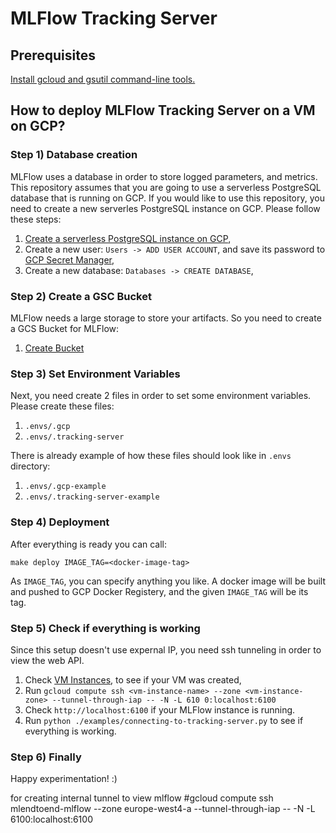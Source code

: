 # MLFlow Tracking Server

## Prerequisites

[Install gcloud and gsutil command-line tools.](https://cloud.google.com/sdk/docs/install)

## How to deploy MLFlow Tracking Server on a VM on GCP?

### Step 1) Database creation

MLFlow uses a database in order to store logged parameters, and metrics. This repository assumes that 
you are going to use a serverless PostgreSQL database that is running on GCP. If you would like to
use this repository, you need to create a new serverles PostgreSQL instance on GCP. Please follow these steps:

1. [Create a serverless PostgreSQL instance on GCP](https://console.cloud.google.com/sql/choose-instance-engine),
2. Create a new user: `Users -> ADD USER ACCOUNT`, and save its password to [GCP Secret Manager](https://console.cloud.google.com/security/secret-manager),
3. Create a new database: `Databases -> CREATE DATABASE`,

### Step 2) Create a GSC Bucket

MLFlow needs a large storage to store your artifacts. So you need to create a GCS Bucket for MLFlow:

1. [Create Bucket](https://console.cloud.google.com/storage/browser)

### Step 3) Set Environment Variables

Next, you need create 2 files in order to set some environment variables. Please create these files:

1. `.envs/.gcp`
2. `.envs/.tracking-server`

There is already example of how these files should look like in `.envs` directory:

1. `.envs/.gcp-example`
2. `.envs/.tracking-server-example`

### Step 4) Deployment

After everything is ready you can call: 

```
make deploy IMAGE_TAG=<docker-image-tag>
```

As `IMAGE_TAG`, you can specify anything you like. A docker image will be built and pushed to GCP Docker Registery,
and the given `IMAGE_TAG` will be its tag.

### Step 5) Check if everything is working

Since this setup doesn't use expernal IP, you need ssh tunneling in order to view the web API.

1. Check [VM Instances](https://console.cloud.google.com/compute/instances), to see if your VM was created,
2. Run `gcloud compute ssh <vm-instance-name> --zone <vm-instance-zone> --tunnel-through-iap -- -N -L 610
0:localhost:6100`
3. Check `http://localhost:6100` if your MLFlow instance is running.
4. Run `python ./examples/connecting-to-tracking-server.py` to see if everything is working.

### Step 6) Finally

Happy experimentation! :)

for creating internal tunnel to view mlflow
#gcloud compute ssh mlendtoend-mlflow --zone europe-west4-a --tunnel-through-iap -- -N -L 6100:localhost:6100